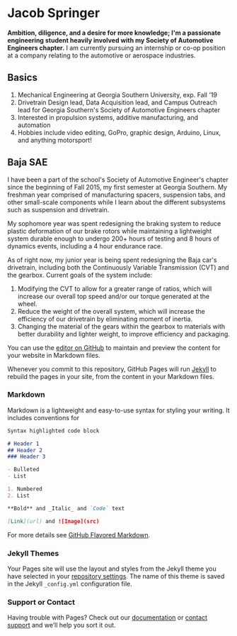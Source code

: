# Jacob Springer

**Ambition, diligence, and a desire for more knowledge; I'm a passionate engineering student heavily involved with my Society of Automotive Engineers chapter.**  I am currently pursuing an internship or co-op position at a company relating to the automotive or aerospace industries.

## Basics

1. Mechanical Engineering at Georgia Southern University, exp. Fall '19
2. Drivetrain Design lead, Data Acquisition lead, and Campus Outreach lead for Georgia Southern's Society of Automotive Engineers chapter
3. Interested in propulsion systems, additive manufacturing, and automation
4. Hobbies include video editing, GoPro, graphic design, Arduino, Linux, and anything motorsport!

## Baja SAE

I have been a part of the school's Society of Automotive Engineer's chapter since the beginning of Fall 2015, my first semester at Georgia Southern.  My freshman year comprised of manufacturing spacers, suspension tabs, and other small-scale components while I learn about the different subsystems such as suspension and drivetrain.

My sophomore year was spent redesigning the braking system to reduce plastic deformation of our brake rotors while maintaining a lightweight system durable enough to undergo 200+ hours of testing and 8 hours of dynamics events, including a 4 hour endurance race.

As of right now, my junior year is being spent redesigning the Baja car's drivetrain, including both the Continuously Variable Transmission (CVT) and the gearbox.  Current goals of the system include:

1. Modifying the CVT to allow for a greater range of ratios, which will increase our overall top speed and/or our torque generated at the wheel.
2. Reduce the weight of the overall system, which will increase the efficiency of our drivetrain by eliminating moment of inertia.
3. Changing the material of the gears within the gearbox to materials with better durability and lighter weight, to improve efficiency and packaging.



You can use the [editor on GitHub](https://github.com/js15612/js15612.github.io/edit/master/README.md) to maintain and preview the content for your website in Markdown files.

Whenever you commit to this repository, GitHub Pages will run [Jekyll](https://jekyllrb.com/) to rebuild the pages in your site, from the content in your Markdown files.

### Markdown

Markdown is a lightweight and easy-to-use syntax for styling your writing. It includes conventions for

```markdown
Syntax highlighted code block

# Header 1
## Header 2
### Header 3

- Bulleted
- List

1. Numbered
2. List

**Bold** and _Italic_ and `Code` text

[Link](url) and ![Image](src)
```

For more details see [GitHub Flavored Markdown](https://guides.github.com/features/mastering-markdown/).

### Jekyll Themes

Your Pages site will use the layout and styles from the Jekyll theme you have selected in your [repository settings](https://github.com/js15612/js15612.github.io/settings). The name of this theme is saved in the Jekyll `_config.yml` configuration file.

### Support or Contact

Having trouble with Pages? Check out our [documentation](https://help.github.com/categories/github-pages-basics/) or [contact support](https://github.com/contact) and we’ll help you sort it out.

